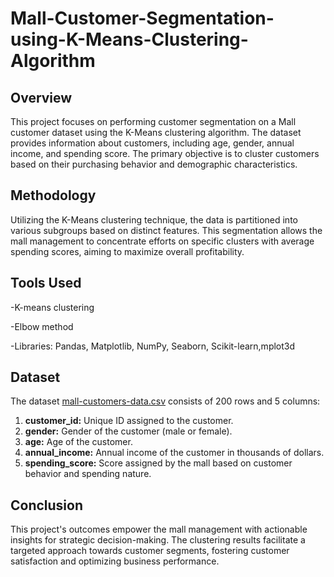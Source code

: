 # Mall-Customer-Segmentation-using-K-Means-Clustering-Algorithm

## Overview
This project focuses on performing customer segmentation on a Mall customer dataset using the K-Means clustering algorithm. The dataset provides information about customers, including age, gender, annual income, and spending score. The primary objective is to cluster customers based on their purchasing behavior and demographic characteristics.

## Methodology
Utilizing the K-Means clustering technique, the data is partitioned into various subgroups based on distinct features. This segmentation allows the mall management to concentrate efforts on specific clusters with average spending scores, aiming to maximize overall profitability.


## Tools Used 

-K-means clustering

-Elbow method

-Libraries: Pandas, Matplotlib, NumPy, Seaborn, Scikit-learn,mplot3d

## Dataset
The dataset [mall-customers-data.csv](https://www.kaggle.com/datasets/vjchoudhary7/customer-segmentation-tutorial-in-python) consists of 200 rows and 5 columns:

1. **customer_id:** Unique ID assigned to the customer.
2. **gender:** Gender of the customer (male or female).
3. **age:** Age of the customer.
4. **annual_income:** Annual income of the customer in thousands of dollars.
5. **spending_score:** Score assigned by the mall based on customer behavior and spending nature.

## Conclusion
This project's outcomes empower the mall management with actionable insights for strategic decision-making. The clustering results facilitate a targeted approach towards customer segments, fostering customer satisfaction and optimizing business performance.
